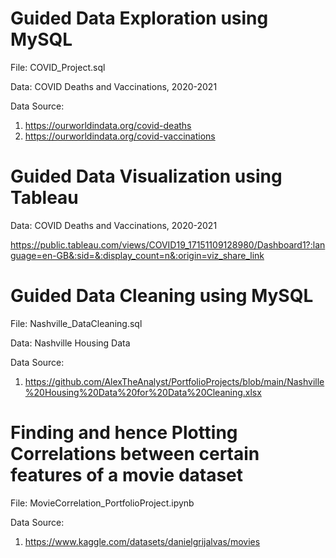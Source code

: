 # Guided Data Exploration using MySQL
File: COVID_Project.sql

Data: COVID Deaths and Vaccinations, 2020-2021

Data Source: 
1. https://ourworldindata.org/covid-deaths
2. https://ourworldindata.org/covid-vaccinations


# Guided Data Visualization using Tableau

Data: COVID Deaths and Vaccinations, 2020-2021

https://public.tableau.com/views/COVID19_17151109128980/Dashboard1?:language=en-GB&:sid=&:display_count=n&:origin=viz_share_link



# Guided Data Cleaning using MySQL
File: Nashville_DataCleaning.sql

Data: Nashville Housing Data

Data Source: 
1. https://github.com/AlexTheAnalyst/PortfolioProjects/blob/main/Nashville%20Housing%20Data%20for%20Data%20Cleaning.xlsx


# Finding and hence Plotting Correlations between certain features of a movie dataset
File: MovieCorrelation_PortfolioProject.ipynb

Data Source:
1. https://www.kaggle.com/datasets/danielgrijalvas/movies

